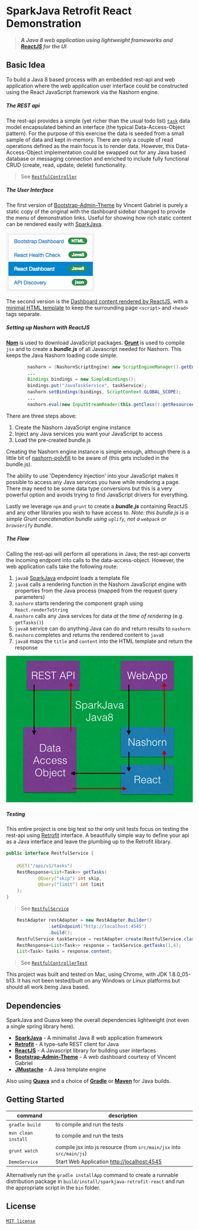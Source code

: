 # SparkJava Retrofit React Demonstration

> ___A Java 8 web application using lightweight frameworks and [ReactJS](https://facebook.github.io/react/) for the UI___



## Basic Idea

To build a Java 8 based process with an embedded rest-api and web application where the web application user interface could be constructed using the React JavaScript framework via the Nashorn engine.


##### The REST api

The rest-api provides a simple (yet richer than the usual todo list) [`task`](src/main/java/me/roybailey/model/Task.java) data model encapsulated behind an interface (the typical Data-Access-Object pattern).  For the purpose of this exercise the data is seeded from a small sample of data and kept in-memory.  There are only a couple of read operations defined as the main focus is to render data.  However, this Data-Access-Object implementation could be swapped out for any Java based database or messaging connection and enriched to include fully functional CRUD (create, read, update, delete) functionality.

> See [`RestfulController`](src/main/java/me/roybailey/http/RestfulController)


##### The User Interface

The first version of [Bootstrap-Admin-Theme](https://github.com/VinceG/Bootstrap-Admin-Theme) by Vincent Gabriel is purely a static copy of the original with the dashboard sidebar changed to provide the menu of demonstration links.  Useful for showing how rich static content can be rendered easily with [SparkJava](http://sparkjava.com/).

![SideBar](docs/sidebar.png)

The second version is the [Dashboard content rendered by ReactJS](src/main/jsx/dashboard.jsx), with a [minimal HTML template](src/main/resources/webapp/assets/dashboard.html) to keep the surrounding page `<script>` and `<head>` tags separate.


##### Setting up Nashorn with ReactJS

**[Npm](https://www.npmjs.com/)** is used to download JavaScript packages.  **[Grunt](http://gruntjs.com/)** is used to compile `jsx` and to create a ***bundle.js*** of all Javascript needed for Nashorn.  This keeps the Java Nashorn loading code simple.

```Java
        nashorn = (NashornScriptEngine) new ScriptEngineManager().getEngineByName("nashorn");
		...
        Bindings bindings = new SimpleBindings();
        bindings.put("JavaTaskService", taskService);
        nashorn.setBindings(bindings, ScriptContext.GLOBAL_SCOPE);
        ...
        nashorn.eval(new InputStreamReader(this.getClass().getResourceAsStream("/webapp/bundle.min.js")));
```

There are three steps above:

1. Create the Nashorn JavaScript engine instance
1. Inject any Java services you want your JavaScript to access
1. Load the pre-created bundle.js

Creating the Nashorn engine instance is simple enough, although there is a little bit of [nashorn-polyfill](src/main/js/nashorn-polyfill.js) to be aware of (this gets included in the bundle.js).

The ability to use 'Dependency Injection' into your JavaScript makes it possible to access any Java services you have while rendering a page.  There may need to be some data type conversions but this is a very powerful option and avoids trying to find JavaScript drivers for everything.

Lastly we leverage `npm` and `grunt` to create a ***bundle.js*** containing ReactJS and any other libraries you wish to have access to.  *Note: this bundle.js is a simple Grunt concatenation bundle using `uglify`, not a `webpack` or `browserify` bundle*.


##### The Flow

Calling the rest-api will perform all operations in Java; the rest-api converts the incoming endpoint into calls to the data-access-object.  However, the web application calls take the following route:

1. `java8` [SparkJava](http://sparkjava.com/) endpoint loads a template file
1. `java8` calls a rendering function in the Nashorn JavaScript engine with properties from the Java process (mapped from the request query parameters)
1. `nashorn` starts rendering the component graph using `React.renderToString`
1. `nashorn` calls any Java services for data *at the time of rendering* (e.g. `getTasks()`)
1. `java8` service can do anything Java can do and return results to `nashorn` 
1. `nashorn` completes and returns the rendered content to `java8`
1. `java8` maps the `title` and `content` into the HTML template and return the response 

![Java8 React Diagram](docs/java8react.png)


##### Testing

This entire project is one big test so the only unit tests focus on testing the rest-api using [Retrofit](http://square.github.io/retrofit/) interface.  A beautifully simple way to define your api as a Java interface and leave the plumbing up to the Retrofit library.

```Java
public interface RestfulService {

    @GET("/api/v1/tasks")
    RestResponse<List<Task>> getTasks(
            @Query("skip") int skip,
            @Query("limit") int limit
    );
}
```

> See [`RestfulService`](src/main/java/me/roybailey/http/RestfulService)

```Java
    RestAdapter restAdapter = new RestAdapter.Builder()
                .setEndpoint("http://localhost:4545")
                .build();
    RestfulService taskService = restAdapter.create(RestfulService.class);
    RestResponse<List<Task>> response = taskService.getTasks(1,4);
    List<Task> tasks = response.content;
```

> See [`RestfulControllerTest`](src/test/java/me/roybailey/http/RestfulControllerTest)

This project was built and tested on Mac, using Chrome, with JDK 1.8.0_05-b13.  It has not been tested/built on any Windows or Linux platforms but should all work being Java based.


## Dependencies

SparkJava and Guava keep the overall dependencies lightweight (not even a single spring library here).


* **[SparkJava](http://sparkjava.com/)** - A minimalist Java 8 web application framework
* **[Retrofit](http://square.github.io/retrofit/)** - A type-safe REST client for Java
* **[ReactJS](http://facebook.github.io/react/)** - A Javascript library for building user interfaces
* **[Bootstrap-Admin-Theme](https://github.com/VinceG/Bootstrap-Admin-Theme)** - A web dashboard courtesy of Vincent Gabriel
* **[JMustache](https://github.com/samskivert/jmustache)** - A Java template engine

Also using **[Quava](https://code.google.com/p/guava-libraries/)** and a choice of **[Gradle](http://gradle)** or **[Maven](http://maven.apache.org)** for Java builds.


## Getting Started

command | description
--------|------------
`gradle build` | to compile and run the tests
`mvn clean install` | to compile and run the tests
`grunt watch` | compile jsx into js resource (from `src/main/jsx` into `src/main/js`)
`DemoService` | Start Web Application [http://localhost:4545](http://localhost:4545)

Alternatively run the `gradle installApp` command to create a runnable distribution package in `build/install/sparkjava-retrofit-react` and run the appropriate script in the `bin` folder.


## License

[`MIT license`](LICENSE)
